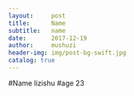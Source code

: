 ```yaml
---
layout:     post
title:      Name
subtitle:   name
date:       2017-12-19
author:     mushuzi
header-img: img/post-bg-swift.jpg
catalog: true
---
```


#Name
lizishu
#age
23
